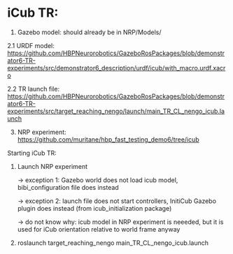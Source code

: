 # iCub TR:
1. Gazebo model: should already be in NRP/Models/

2.1 URDF model: https://github.com/HBPNeurorobotics/GazeboRosPackages/blob/demonstrator6-TR-experiments/src/demonstrator6_description/urdf/icub/with_macro.urdf.xacro

2.2 TR launch file: https://github.com/HBPNeurorobotics/GazeboRosPackages/blob/demonstrator6-TR-experiments/src/target_reaching_nengo/launch/main_TR_CL_nengo_icub.launch

3. NRP experiment: https://github.com/muritane/hbp_fast_testing_demo6/tree/icub

Starting iCub TR:
1. Launch NRP experiment

    -> exception 1: Gazebo world does not load icub model, bibi_configuration file does instead
    
    -> exception 2: launch file does not start controllers, InitiCub Gazebo plugin does instead (from icub_initialization package)
    
    -> do not know why: icub model in NRP experiment is neeeded, but it is used for iCub orientation relative to world frame anyway
    
2. roslaunch target_reaching_nengo main_TR_CL_nengo_icub.launch
